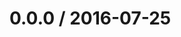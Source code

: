 <!--remark setext-->

<!--lint disable no-multiple-toplevel-headings-->

0.0.0 / 2016-07-25
==================
